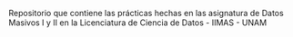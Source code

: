 Repositorio que contiene las prácticas hechas en las asignatura de Datos Masivos I y II en la Licenciatura de Ciencia de Datos - IIMAS - UNAM
